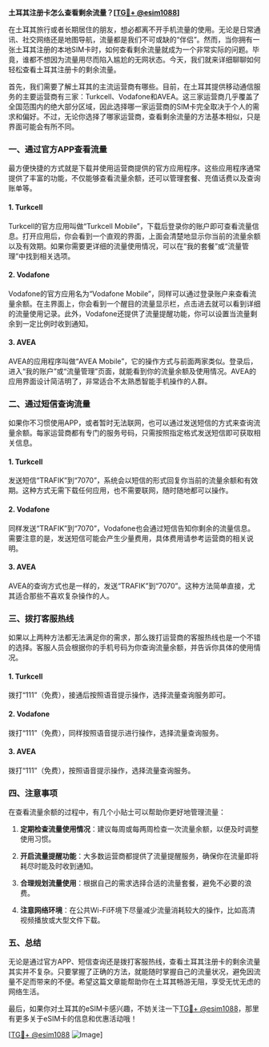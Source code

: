 **土耳其注册卡怎么查看剩余流量？[[TG💪+ @esim1088](https://t.me/s/esim1088)]**

在土耳其旅行或者长期居住的朋友，想必都离不开手机流量的使用。无论是日常通讯、社交网络还是地图导航，流量都是我们不可或缺的“伴侣”。然而，当你拥有一张土耳其注册的本地SIM卡时，如何查看剩余流量就成为一个非常实际的问题。毕竟，谁都不想因为流量用尽而陷入尴尬的无网状态。今天，我们就来详细聊聊如何轻松查看土耳其注册卡的剩余流量。

首先，我们需要了解土耳其的主流运营商有哪些。目前，在土耳其提供移动通信服务的主要运营商有三家：Turkcell、Vodafone和AVEA。这三家运营商几乎覆盖了全国范围内的绝大部分区域，因此选择哪一家运营商的SIM卡完全取决于个人的需求和偏好。不过，无论你选择了哪家运营商，查看剩余流量的方法基本相似，只是界面可能会有所不同。

### **一、通过官方APP查看流量**

最方便快捷的方式就是下载并使用运营商提供的官方应用程序。这些应用程序通常提供了丰富的功能，不仅能够查看流量余额，还可以管理套餐、充值话费以及查询账单等。

#### **1. Turkcell**
Turkcell的官方应用叫做“Turkcell Mobile”，下载后登录你的账户即可查看流量信息。打开应用后，你会看到一个直观的界面，上面会清楚地显示你当前的流量余额以及有效期。如果你需要更详细的流量使用情况，可以在“我的套餐”或“流量管理”中找到相关选项。

#### **2. Vodafone**
Vodafone的官方应用名为“Vodafone Mobile”，同样可以通过登录账户来查看流量余额。在主界面上，你会看到一个醒目的流量显示栏，点击进去就可以看到详细的流量使用记录。此外，Vodafone还提供了流量提醒功能，你可以设置当流量剩余到一定比例时收到通知。

#### **3. AVEA**
AVEA的应用程序叫做“AVEA Mobile”，它的操作方式与前面两家类似。登录后，进入“我的账户”或“流量管理”页面，就能看到你的流量余额及使用情况。AVEA的应用界面设计简洁明了，非常适合不太熟悉智能手机操作的人群。

### **二、通过短信查询流量**

如果你不习惯使用APP，或者暂时无法联网，也可以通过发送短信的方式来查询流量余额。每家运营商都有专门的服务号码，只需按照指定格式发送短信即可获取相关信息。

#### **1. Turkcell**
发送短信“TRAFIK”到“7070”，系统会以短信的形式回复你当前的流量余额和有效期。这种方式无需下载任何应用，也不需要联网，随时随地都可以操作。

#### **2. Vodafone**
同样发送“TRAFIK”到“7070”，Vodafone也会通过短信告知你剩余的流量信息。需要注意的是，发送短信可能会产生少量费用，具体费用请参考运营商的相关说明。

#### **3. AVEA**
AVEA的查询方式也是一样的，发送“TRAFIK”到“7070”。这种方法简单直接，尤其适合那些不喜欢复杂操作的人。

### **三、拨打客服热线**

如果以上两种方法都无法满足你的需求，那么拨打运营商的客服热线也是一个不错的选择。客服人员会根据你的手机号码为你查询流量余额，并告诉你具体的使用情况。

#### **1. Turkcell**
拨打“111”（免费），接通后按照语音提示操作，选择流量查询服务即可。

#### **2. Vodafone**
拨打“111”（免费），同样按照语音提示进行操作，选择流量查询服务。

#### **3. AVEA**
拨打“111”（免费），按照语音提示操作，选择流量查询服务。

### **四、注意事项**

在查看流量余额的过程中，有几个小贴士可以帮助你更好地管理流量：

1. **定期检查流量使用情况**：建议每周或每两周检查一次流量余额，以便及时调整使用习惯。
   
2. **开启流量提醒功能**：大多数运营商都提供了流量提醒服务，确保你在流量即将耗尽时能及时收到通知。

3. **合理规划流量使用**：根据自己的需求选择合适的流量套餐，避免不必要的浪费。

4. **注意网络环境**：在公共Wi-Fi环境下尽量减少流量消耗较大的操作，比如高清视频播放或大型文件下载。

### **五、总结**

无论是通过官方APP、短信查询还是拨打客服热线，查看土耳其注册卡的剩余流量其实并不复杂。只要掌握了正确的方法，就能随时掌握自己的流量状况，避免因流量不足而带来的不便。希望这篇文章能帮助你在土耳其畅游无阻，享受无忧无虑的网络生活。

最后，如果你对土耳其的eSIM卡感兴趣，不妨关注一下[TG💪+ @esim1088](https://t.me/s/esim1088)，那里有更多关于eSIM卡的信息和优惠活动哦！

[[TG💪+ @esim1088](https://t.me/s/esim1088) ![Image](https://i.postimg.cc/4NQfJmqS/Snipaste-2025-05-13-00-14-12.png)]